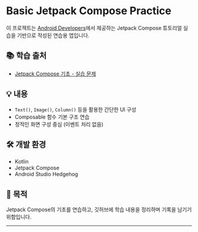 # Basic Jetpack Compose Practice

이 프로젝트는 [Android Developers](https://developer.android.com/)에서 제공하는 Jetpack Compose 튜토리얼 실습을 기반으로 작성된 연습용 앱입니다.

## 📚 학습 출처

- [Jetpack Compose 기초 - 실습 문제](https://developer.android.com/codelabs/basic-android-kotlin-compose-composables-practice-problems?hl=ko)

## 💡 내용

- `Text()`, `Image()`, `Column()` 등을 활용한 간단한 UI 구성
- Composable 함수 기본 구조 연습
- 정적인 화면 구성 중심 (이벤트 처리 없음)

## 🛠️ 개발 환경

- Kotlin
- Jetpack Compose
- Android Studio Hedgehog

## 🎯 목적

Jetpack Compose의 기초를 연습하고, 깃허브에 학습 내용을 정리하며 기록을 남기기 위함입니다.

---

